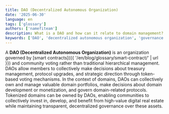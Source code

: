 ```yaml
---
title: DAO (Decentralized Autonomous Organization)
date: '2025-06-30'
language: en
tags: ['glossary']
authors: ['namefiteam']
description: What is a DAO and how can it relate to domain management?
keywords: ['DAO', 'decentralized autonomous organization', 'governance', 'collective ownership', 'smart contracts']
---
```


A **DAO (Decentralized Autonomous Organization)** is an organization governed by [smart contracts]({{ '/en/blog/glossary/smart-contract/' | url }}) and community voting rather than traditional hierarchical management. DAOs allow members to collectively make decisions about treasury management, protocol upgrades, and strategic direction through token-based voting mechanisms. In the context of domains, DAOs can collectively own and manage valuable domain portfolios, make decisions about domain development or monetization, and govern domain-related protocols. Tokenized domains can be owned by DAOs, enabling communities to collectively invest in, develop, and benefit from high-value digital real estate while maintaining transparent, decentralized governance over these assets.